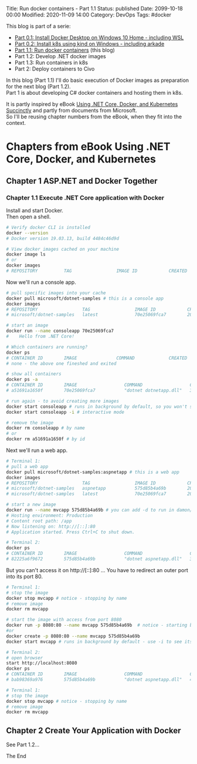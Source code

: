 Title: Run docker containers - Part 1.1
Status: published
Date: 2099-10-18 00:00
Modified: 2020-11-09 14:00
Category: DevOps
Tags: #docker

This blog is part of a serie:

* [Part 0.1: Install Docker Desktop on Windows 10 Home - including WSL]({filename}/2020/2020-09-07-Docker4Win20.md)
* [Part 0.2: Install k8s using kind on Windows - including arkade]({filename}/2020/2020-10-12-K8sArkade.md)
* [Part 1.1: Run docker containers]({filename}/2020/2020-10-18-DockerRun.md) (this blog)
* Part 1.2: Develop .NET docker images
* Part 1.3: Run containers in k8s
* Part 2: Deploy containers to Civo

In this blog (Part 1.1) I'll do basic execution of Docker images as preparation for the next blog (Part 1.2).  
Part 1 is about developing C# docker containers and hosting them in k8s.

It is partly inspired by eBook [Using .NET Core, Docker, and Kubernetes Succinctly](https://www.syncfusion.com/ebooks/using-netcore-docker-and-kubernetes-succinctly) and partly from documents from Microsoft.  
So I'll be reusing chapter numbers from the eBook, when they fit into the context.  

# Chapters from eBook **Using .NET Core, Docker, and Kubernetes**
## Chapter 1 ASP.NET and Docker Together
### Chapter 1.1 Execute .NET Core application with Docker

Install and start Docker.  
Then open a shell.  

```bash
# Verify docker CLI is installed
docker --version
# Docker version 19.03.13, build 4484c46d9d

# View docker images cached on your machine
docker image ls
# or
docker images
# REPOSITORY          TAG                 IMAGE ID            CREATED             SIZE
```

Now we'll run a console app.
```bash
# pull specific images into your cache
docker pull microsoft/dotnet-samples # this is a console app
docker images
# REPOSITORY                 TAG                 IMAGE ID            CREATED             SIZE
# microsoft/dotnet-samples   latest              70e25069fca7        20 months ago       181MB

# start an image
docker run --name consoleapp 70e25069fca7
#    Hello from .NET Core!

# Which containers are running?
docker ps
# CONTAINER ID        IMAGE               COMMAND             CREATED             STATUS              PORTS               NAMES
# none - the above one fineshed and exited

# show all containers
docker ps -a
# CONTAINER ID        IMAGE                  COMMAND                  CREATED             STATUS                     PORTS                       NAMES
# a51691a1650f        70e25069fca7           "dotnet dotnetapp.dll"   3 minutes ago       Exited (0) 3 minutes ago                               consoleapp

# run again - to avoid creating more images
docker start consoleapp # runs in background by default, so you won't see print here - instead do
docker start consoleapp -i # interactive mode

# remove the image
docker rm consoleapp # by name
# or
docker rm a51691a1650f # by id
```

Next we'll run a web app.  
```bash
# Terminal 1:
# pull a web app
docker pull microsoft/dotnet-samples:aspnetapp # this is a web app
docker images
# REPOSITORY                 TAG                 IMAGE ID            CREATED             SIZE
# microsoft/dotnet-samples   aspnetapp           575d85b4a69b        20 months ago       263MB
# microsoft/dotnet-samples   latest              70e25069fca7        20 months ago       181MB

# start a new image
docker run --name mvcapp 575d85b4a69b # you can add -d to run in damon/background mode, which gives you the prompt back, but you then won't see its outputs
# Hosting environment: Production
# Content root path: /app
# Now listening on: http://[::]:80
# Application started. Press Ctrl+C to shut down.
```
```bash
# Terminal 2:
docker ps
# CONTAINER ID        IMAGE                  COMMAND                  CREATED             STATUS                   PORTS                       NAMES
# 82225a6f9672        575d85b4a69b           "dotnet aspnetapp.dll"   36 seconds ago      Up 34 seconds                                        mvcapp
```

But you can't access it on http://[::]:80 ... You have to redirect an outer port into its port 80.
```bash
# Terminal 1:
# stop the image
docker stop mvcapp # notice - stopping by name
# remove image
docker rm mvcapp

# start the image with access from port 8080 
docker run -p 8080:80 --name mvcapp 575d85b4a69b  # notice - starting by name, so we don't add yet an image
#or
docker create -p 8080:80 --name mvcapp 575d85b4a69b
docker start mvcapp # runs in background by default - use -i to see its outputs
```
```bash
# Terminal 2:
# open browser
start http://localhost:8080
docker ps
# CONTAINER ID        IMAGE                  COMMAND                  CREATED             STATUS                   PORTS                       NAMES
# bab98369a976        575d85b4a69b           "dotnet aspnetapp.dll"   45 seconds ago      Up 43 seconds            0.0.0.0:8080->80/tcp        mvcapp
```
```bash
# Terminal 1:
# stop the image
docker stop mvcapp # notice - stopping by name
# remove image
docker rm mvcapp
```


## Chapter 2 Create Your Application with Docker

See Part 1.2...

The End
